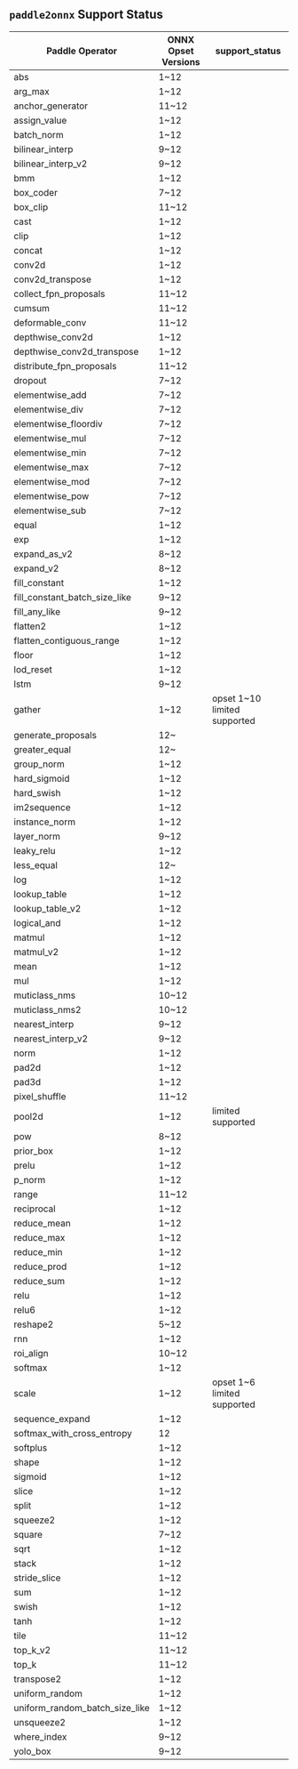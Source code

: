 ## `paddle2onnx` Support Status

| Paddle Operator |  ONNX Opset Versions | support_status |
| --------------- | -------------------- | -------------- |
| abs | 1~12 |
| arg_max | 1~12 |
| anchor_generator | 11~12 |
| assign_value | 1~12 |
| batch_norm | 1~12 |
| bilinear_interp | 9~12 |
| bilinear_interp_v2 | 9~12 |
| bmm | 1~12 |
| box_coder | 7~12 |
| box_clip | 11~12 |
| cast | 1~12 |
| clip | 1~12 |
| concat | 1~12 |
| conv2d | 1~12 |
| conv2d_transpose | 1~12 |
| collect_fpn_proposals | 11~12 |
| cumsum | 11~12 |
| deformable_conv | 11~12 |
| depthwise_conv2d | 1~12 |
| depthwise_conv2d_transpose | 1~12 |
| distribute_fpn_proposals | 11~12 |
| dropout | 7~12 |
| elementwise_add | 7~12 |
| elementwise_div | 7~12 |
| elementwise_floordiv | 7~12 |
| elementwise_mul | 7~12 |
| elementwise_min | 7~12 |
| elementwise_max | 7~12 |
| elementwise_mod | 7~12 |
| elementwise_pow | 7~12 |
| elementwise_sub | 7~12 |
| equal | 1~12 |
| exp | 1~12 |
| expand_as_v2 | 8~12 |
| expand_v2 | 8~12 |
| fill_constant | 1~12 |
| fill_constant_batch_size_like  | 9~12 |
| fill_any_like | 9~12 |
| flatten2 | 1~12 |
| flatten_contiguous_range | 1~12 |
| floor | 1~12 |
| lod_reset | 1~12 |
| lstm | 9~12 |
| gather | 1~12 |  opset 1~10 limited supported |
| generate_proposals | 12~ |   |
| greater_equal | 12~ |   |
| group_norm | 1~12 |   |
| hard_sigmoid | 1~12 |
| hard_swish | 1~12 |
| im2sequence | 1~12 |
| instance_norm | 1~12 |
| layer_norm | 9~12 |
| leaky_relu | 1~12 |
| less_equal| 12~ |
| log | 1~12 |
| lookup_table | 1~12 |
| lookup_table_v2 | 1~12 |
| logical_and | 1~12 |
| matmul | 1~12 |
| matmul_v2 | 1~12 |
| mean | 1~12 |
| mul | 1~12 |
| muticlass_nms | 10~12 |
| muticlass_nms2 | 10~12 |
| nearest_interp | 9~12 |
| nearest_interp_v2 | 9~12 |
| norm | 1~12 |
| pad2d | 1~12 |
| pad3d | 1~12 |
| pixel_shuffle | 11~12 |
| pool2d | 1~12 | limited supported |
| pow | 8~12 |
| prior_box | 1~12 |
| prelu | 1~12 |
| p_norm | 1~12 |
| range | 11~12 |
| reciprocal | 1~12 |
| reduce_mean | 1~12 |
| reduce_max | 1~12 |
| reduce_min | 1~12 |
| reduce_prod | 1~12 |
| reduce_sum | 1~12 |
| relu | 1~12 |
| relu6 | 1~12 |
| reshape2 | 5~12 |
| rnn | 1~12 |
| roi_align | 10~12 |
| softmax | 1~12 |
| scale | 1~12 | opset 1~6 limited supported |
| sequence_expand | 1~12 |
| softmax_with_cross_entropy | 12 |
| softplus | 1~12 |
| shape | 1~12 |
| sigmoid | 1~12 |
| slice | 1~12 |
| split | 1~12 |
| squeeze2 | 1~12 |
| square | 7~12 |
| sqrt | 1~12 |
| stack | 1~12 |
| stride_slice | 1~12 |
| sum | 1~12 |
| swish | 1~12 |
| tanh | 1~12 |
| tile | 11~12 |
| top_k_v2 | 11~12 |
| top_k | 11~12 |
| transpose2 | 1~12 |
| uniform_random | 1~12 |
| uniform_random_batch_size_like | 1~12 |
| unsqueeze2 | 1~12 |
| where_index | 9~12 |
| yolo_box | 9~12 |
